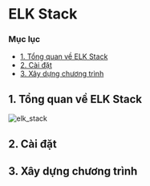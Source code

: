 # ELK Stack

### Mục lục 
* [1. Tổng quan về ELK Stack](#overview)
* [2. Cài đặt](#install)
* [3. Xây dựng chương trình](#application)

<a name="overview"></a>
## 1. Tổng quan về ELK Stack

![elk_stack](https://user-images.githubusercontent.com/103992475/182336538-2583ec35-aeab-4384-9186-67dabbdb1d04.png)


<a name="install"></a>
## 2. Cài đặt 

<a name="application"></a>
## 3. Xây dựng chương trình 
